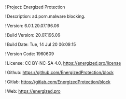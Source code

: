 ! Project: Energized Protection

! Description: ad.porn.malware blocking.

! Version: 6.0.1.20.07.196.06

! Build Version: 20.07.196.06

! Build Date: Tue, 14 Jul 20 06:09:15

! Version Code: 1960609

! License: CC BY-NC-SA 4.0, https://energized.pro/license

! Github: https://github.com/EnergizedProtection/block

! Gitlab: https://gitlab.com/EnergizedProtection/block


! Web: https://energized.pro
